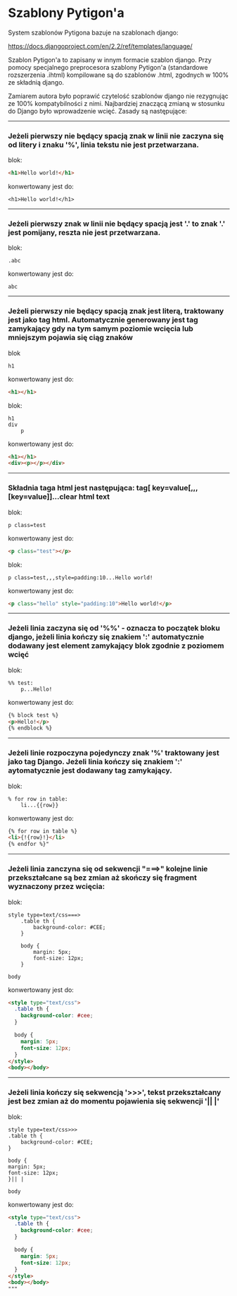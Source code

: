 # Szablony Pytigon'a

System szablonów Pytigona bazuje na szablonach django:

https://docs.djangoproject.com/en/2.2/ref/templates/language/

Szablon Pytigon'a to zapisany w innym formacie szablon django. Przy pomocy specjalnego preprocesora szablony Pytigon'a (standardowe rozszerzenia .ihtml) kompilowane są do szablonów .html, zgodnych w 100% ze składnią django.

Zamiarem autora było poprawić czytelość szablonów django nie rezygnując ze 100% kompatybilności z nimi.
Najbardziej znaczącą zmianą w stosunku do Django było wprowadzenie wcięć. Zasady są następujące:

---

### Jeżeli pierwszy nie będący spacją znak w linii nie zaczyna się od litery i znaku '%', linia tekstu nie jest przetwarzana.

blok:

```html
<h1>Hello world!</h1>
```

konwertowany jest do:

```
<h1>Hello world!</h1>
```

---

### Jeżeli pierwszy znak w linii nie będący spacją jest '.' to znak '.' jest pomijany, reszta nie jest przetwarzana.

blok:

```
.abc
```

konwertowany jest do:

```
abc
```

---

### Jeżeli pierwszy nie będący spacją znak jest literą, traktowany jest jako tag html. Automatycznie generowany jest tag zamykający gdy na tym samym poziomie wcięcia lub mniejszym pojawia się ciąg znaków

blok

```
h1
```

konwertowany jest do:

```html
<h1></h1>
```

blok:

```
h1
div
    p
```

konwertowany jest do:

```html
<h1></h1>
<div><p></p></div>
```

---

### Składnia taga html jest następująca: tag[ key=value[,,,[key=value]]...clear html text

blok:

```
p class=test
```

konwertowany jest do:

```html
<p class="test"></p>
```

blok:

```
p class=test,,,style=padding:10...Hello world!
```

konwertowany jest do:

```html
<p class="hello" style="padding:10">Hello world!</p>
```

---

### Jeżeli linia zaczyna się od '%%' - oznacza to początek bloku django, jeżeli linia kończy się znakiem ':' automatycznie dodawany jest element zamykający blok zgodnie z poziomem wcięć

blok:

```
%% test:
    p...Hello!
```

konwertowany jest do:

```html
{% block test %}
<p>Hello!</p>
{% endblock %}
```

---

### Jeżeli linie rozpoczyna pojedynczy znak '%' traktowany jest jako tag Django. Jeżeli linia kończy się znakiem ':' aytomatycznie jest dodawany tag zamykający.

blok:

```
% for row in table:
    li...{{row}}
```

konwertowany jest do:

```html
{% for row in table %}
<li>{!{row}!}</li>
{% endfor %}"
```

---

### Jeżeli linia zanczyna się od sekwencji "===>" kolejne linie przekształcane są bez zmian aż skończy się fragment wyznaczony przez wcięcia:

blok:

```
style type=text/css===>
    .table th {
        background-color: #CEE;
    }

    body {
        margin: 5px;
        font-size: 12px;
    }

body
```

konwertowany jest do:

```html
<style type="text/css">
  .table th {
    background-color: #cee;
  }

  body {
    margin: 5px;
    font-size: 12px;
  }
</style>
<body></body>
```

---

### Jeżeli linia kończy się sekwencją '>>>', tekst przekształcany jest bez zmian aż do momentu pojawienia się sekwencji '|| |'

blok:

```
style type=text/css>>>
.table th {
    background-color: #CEE;
}

body {
margin: 5px;
font-size: 12px;
}|| |

body
```

konwertowany jest do:

```html
<style type="text/css">
  .table th {
    background-color: #cee;
  }

  body {
    margin: 5px;
    font-size: 12px;
  }
</style>
<body></body>
"""
```

